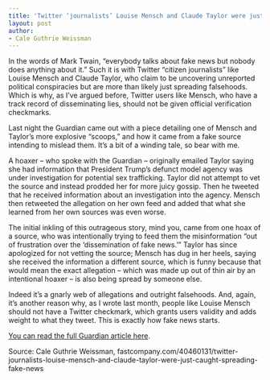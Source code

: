 ```yaml
---
title: 'Twitter ‘journalists’ Louise Mensch and Claude Taylor were just caught spreading fake news'
layout: post
author:
- Cale Guthrie Weissman
---
```


In the words of Mark Twain, “everybody talks about fake news but nobody does anything about it.” Such it is with Twitter “citizen journalists” like Louise Mensch and Claude Taylor, who claim to be uncovering unreported political conspiracies but are more than likely just spreading falsehoods. Which is why, as I’ve argued before, Twitter users like Mensch, who have a track record of disseminating lies, should not be given official verification checkmarks.

Last night the Guardian came out with a piece detailing one of Mensch and Taylor’s more explosive “scoops,” and how it came from a fake source intending to mislead them. It’s a bit of a winding tale, so bear with me.

A hoaxer – who spoke with the Guardian – originally emailed Taylor saying she had information that President Trump’s defunct model agency was under investigation for potential sex trafficking. Taylor did not attempt to vet the source and instead prodded her for more juicy gossip. Then he tweeted that he received information about an investigation into the agency. Mensch then retweeted the allegation on her own feed and added that what she learned from her own sources was even worse.

The initial inkling of this outrageous story, mind you, came from one hoax of a source, who was intentionally trying to feed them the misinformation “out of frustration over the ‘dissemination of fake news.’” Taylor has since apologized for not vetting the source; Mensch has dug in her heels, saying she received the information a different source, which is funny because that would mean the exact allegation – which was made up out of thin air by an intentional hoaxer – is also being spread by someone else.

Indeed it’s a gnarly web of allegations and outright falsehoods. And, again, it’s another reason why, as I wrote last month, people like Louise Mensch should not have a Twitter checkmark, which grants users validity and adds weight to what they tweet. This is exactly how fake news starts.

[You can read the full Guardian article here](/2017/08/28/lurid-trump-allegations-made-by-louise-mensch-and-co-writer-came-from-hoaxer.html).

Source: Cale Guthrie Weissman, fastcompany.com/40460131/twitter-journalists-louise-mensch-and-claude-taylor-were-just-caught-spreading-fake-news

